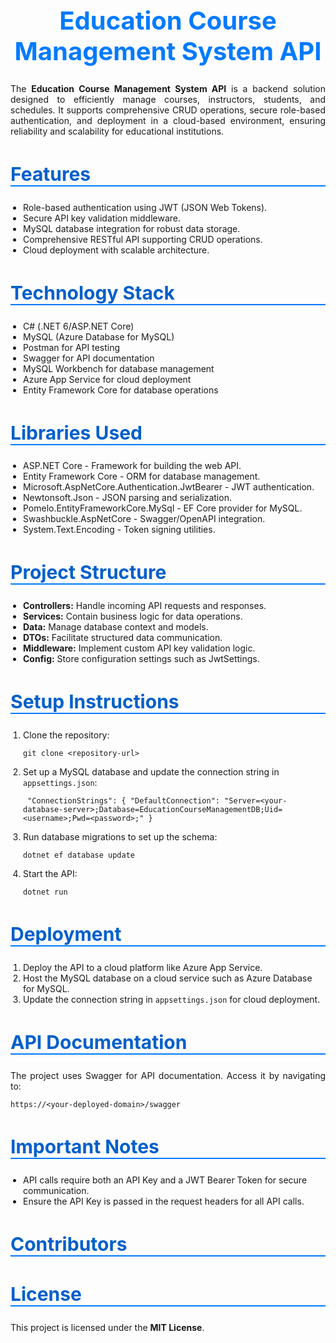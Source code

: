 <h1 style="color: #007aff; font-size: 40px; text-align: center; font-weight: bold;">Education Course Management System API</h1> <p style="text-align: justify;"> The <b>Education Course Management System API</b> is a backend solution designed to efficiently manage courses, instructors, students, and schedules. It supports comprehensive CRUD operations, secure role-based authentication, and deployment in a cloud-based environment, ensuring reliability and scalability for educational institutions. </p> <h2 style="color: #005fcb; font-size: 30px; border-bottom: 2px solid #007aff;">Features</h2> <ul style="padding-left: 20px;"> <li>Role-based authentication using JWT (JSON Web Tokens).</li> <li>Secure API key validation middleware.</li> <li>MySQL database integration for robust data storage.</li> <li>Comprehensive RESTful API supporting CRUD operations.</li> <li>Cloud deployment with scalable architecture.</li> </ul> <h2 style="color: #005fcb; font-size: 30px; border-bottom: 2px solid #007aff;">Technology Stack</h2> <ul style="padding-left: 20px;"> <li>C# (.NET 6/ASP.NET Core)</li> <li>MySQL (Azure Database for MySQL)</li> <li>Postman for API testing</li> <li>Swagger for API documentation</li> <li>MySQL Workbench for database management</li> <li>Azure App Service for cloud deployment</li> <li>Entity Framework Core for database operations</li> </ul> <h2 style="color: #005fcb; font-size: 30px; border-bottom: 2px solid #007aff;">Libraries Used</h2> <ul style="padding-left: 20px;"> <li>ASP.NET Core - Framework for building the web API.</li> <li>Entity Framework Core - ORM for database management.</li> <li>Microsoft.AspNetCore.Authentication.JwtBearer - JWT authentication.</li> <li>Newtonsoft.Json - JSON parsing and serialization.</li> <li>Pomelo.EntityFrameworkCore.MySql - EF Core provider for MySQL.</li> <li>Swashbuckle.AspNetCore - Swagger/OpenAPI integration.</li> <li>System.Text.Encoding - Token signing utilities.</li> </ul> <h2 style="color: #005fcb; font-size: 30px; border-bottom: 2px solid #007aff;">Project Structure</h2> <ul style="padding-left: 20px;"> <li><b>Controllers:</b> Handle incoming API requests and responses.</li> <li><b>Services:</b> Contain business logic for data operations.</li> <li><b>Data:</b> Manage database context and models.</li> <li><b>DTOs:</b> Facilitate structured data communication.</li> <li><b>Middleware:</b> Implement custom API key validation logic.</li> <li><b>Config:</b> Store configuration settings such as JwtSettings.</li> </ul> <h2 style="color: #005fcb; font-size: 30px; border-bottom: 2px solid #007aff;">Setup Instructions</h2> <ol style="padding-left: 20px;"> <li>Clone the repository: <pre><code>git clone &lt;repository-url&gt;</code></pre> </li> <li>Set up a MySQL database and update the connection string in <code>appsettings.json</code>: <pre><code> "ConnectionStrings": { "DefaultConnection": "Server=&lt;your-database-server&gt;;Database=EducationCourseManagementDB;Uid=&lt;username&gt;;Pwd=&lt;password&gt;;" } </code></pre> </li> <li>Run database migrations to set up the schema: <pre><code>dotnet ef database update</code></pre> </li> <li>Start the API: <pre><code>dotnet run</code></pre> </li> </ol> <h2 style="color: #005fcb; font-size: 30px; border-bottom: 2px solid #007aff;">Deployment</h2> <ol style="padding-left: 20px;"> <li>Deploy the API to a cloud platform like Azure App Service.</li> <li>Host the MySQL database on a cloud service such as Azure Database for MySQL.</li> <li>Update the connection string in <code>appsettings.json</code> for cloud deployment.</li> </ol> <h2 style="color: #005fcb; font-size: 30px; border-bottom: 2px solid #007aff;">API Documentation</h2> <p style="text-align: justify;"> The project uses Swagger for API documentation. Access it by navigating to: <pre><code>https://&lt;your-deployed-domain&gt;/swagger</code></pre> </p> <h2 style="color: #005fcb; font-size: 30px; border-bottom: 2px solid #007aff;">Important Notes</h2> <ul style="padding-left: 20px;"> <li>API calls require both an API Key and a JWT Bearer Token for secure communication.</li> <li>Ensure the API Key is passed in the request headers for all API calls.</li> </ul> <h2 style="color: #005fcb; font-size: 30px; border-bottom: 2px solid #007aff;">Contributors</h2> <ul style="padding-left: 20px;">  </ul> <h2 style="color: #005fcb; font-size: 30px; border-bottom: 2px solid #007aff;">License</h2> <p style="text-align: justify;"> This project is licensed under the <b>MIT License</b>. </p>
